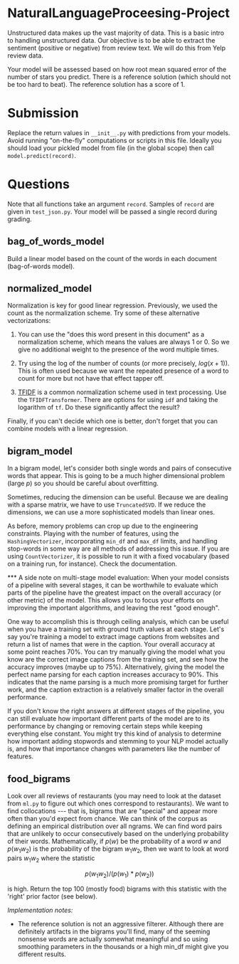 # NaturalLanguageProceesing-Project
Unstructured data makes up the vast majority of data.  This is a basic intro to
handling unstructured data.  Our objective is to be able to extract the
sentiment (positive or negative) from review text.  We will do this from Yelp
review data.

Your model will be assessed based on how root mean squared error of the number
of stars you predict.  There is a reference solution (which should not be too
hard to beat).  The reference solution has a score of 1.





# Submission                                                                                                                                                                                                 
Replace the return values in `__init__.py` with predictions from your models.
Avoid running "on-the-fly" computations or scripts in this file. Ideally you
should load your pickled model from file (in the global scope) then call
`model.predict(record)`.

# Questions

Note that all functions take an argument `record`. Samples of `record` are
given in `test_json.py`. Your model will be passed a single record during
grading.

## bag_of_words_model
Build a linear model based on the count of the words in each document
(bag-of-words model).


 

## normalized_model
Normalization is key for good linear regression. Previously, we used the count
as the normalization scheme.  Try some of these alternative vectorizations:

1. You can use the "does this word present in this document" as a normalization
   scheme, which means the values are always 1 or 0.  So we give no additional
   weight to the presence of the word multiple times.

2. Try using the log of the number of counts (or more precisely, $log(x+1)$).
   This is often used because we want the repeated presence of a word to count
   for more but not have that effect tapper off.

3. [TFIDF](https://en.wikipedia.org/wiki/Tf%E2%80%93idf) is a common
   normalization scheme used in text processing.  Use the `TFIDFTransformer`.
   There are options for using `idf` and taking the logarithm of `tf`.  Do
   these significantly affect the result?

Finally, if you can't decide which one is better, don't forget that you can
combine models with a linear regression.


## bigram_model
In a bigram model, let's consider both single words and pairs of consecutive
words that appear.  This is going to be a much higher dimensional problem
(large $p$) so you should be careful about overfitting.

Sometimes, reducing the dimension can be useful.  Because we are dealing with a
sparse matrix, we have to use `TruncatedSVD`.  If we reduce the dimensions, we
can use a more sophisticated models than linear ones.

As before, memory problems can crop up due to the engineering constraints.
Playing with the number of features, using the `HashingVectorizer`,
incorporating `min_df` and `max_df` limits, and handling stop-words in some way
are all methods of addressing this issue. If you are using `CountVectorizer`,
it is possible to run it with a fixed vocabulary (based on a training run, for
instance). Check the documentation.

*** A side note on multi-stage model evaluation: When your model consists of a
pipeline with several stages, it can be worthwhile to evaluate which parts of
the pipeline have the greatest impact on the overall accuracy (or other metric)
of the model. This allows you to focus your efforts on improving the important
algorithms, and leaving the rest "good enough".

One way to accomplish this is through ceiling analysis, which can be useful
when you have a training set with ground truth values at each stage. Let's say
you're training a model to extract image captions from websites and return a
list of names that were in the caption. Your overall accuracy at some point
reaches 70%. You can try manually giving the model what you know are the
correct image captions from the training set, and see how the accuracy improves
(maybe up to 75%). Alternatively, giving the model the perfect name parsing for
each caption increases accuracy to 90%. This indicates that the name parsing is
a much more promising target for further work, and the caption extraction is a
relatively smaller factor in the overall performance.

If you don't know the right answers at different stages of the pipeline, you
can still evaluate how important different parts of the model are to its
performance by changing or removing certain steps while keeping everything
else constant. You might try this kind of analysis to determine how important
adding stopwords and stemming to your NLP model actually is, and how that
importance changes with parameters like the number of features.

## food_bigrams
Look over all reviews of restaurants (you may need to look at the dataset from
`ml.py` to figure out which ones correspond to restaurants). We want to find
collocations --- that is, bigrams that are "special" and appear more often than
you'd expect from chance.  We can think of the corpus as defining an empirical
distribution over all ngrams.  We can find word pairs that are unlikely to
occur consecutively based on the underlying probability of their words.
Mathematically, if $p(w)$ be the probability of a word $w$ and $p(w_1 w_2)$ is
the probability of the bigram $w_1 w_2$, then we want to look at word pairs
$w_1 w_2$ where the statistic

  $$ p(w_1 w_2) / (p(w_1) * p(w_2)) $$

is high.  Return the top 100 (mostly food) bigrams with this statistic with
the 'right' prior factor (see below).


*Implementation notes:*
- The reference solution is not an aggressive filterer. Although there are
  definitely artifacts in the bigrams you'll find, many of the seeming nonsense
  words are actually somewhat meaningful and so using smoothing parameters in
  the thousands or a high min_df might give you different results.
